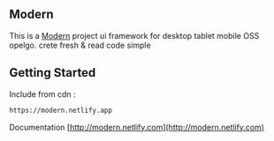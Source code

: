 ## Modern
This is a [Modern](https://nextjs.org/) project ui framework for desktop tablet mobile OSS opelgo.
crete fresh & read code simple

## Getting Started

Include from cdn :

```bash
https://modern.netlify.app
```

Documentation [http://modern.netlify.com](http://modern.netlify.com)